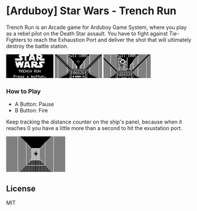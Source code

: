 # [Arduboy] Star Wars - Trench Run

Trench Run is an Arcade game for Arduboy Game System, where you play as a rebel pilot on the Death Star assault.
You have to fight against Tie-Fighters to reach the Exhaustion Port and deliver the shot that will ultimately destroy the battle station.

![Alt text](images/1.png?raw=true "Screenshot1")
![Alt text](images/2.png?raw=true "Screenshot2")
![Alt text](images/3.png?raw=true "Screenshot3")

### How to Play
  - A Button: Pause
  - B Button: Fire

Keep tracking the distance counter on the ship's panel, because when it reaches 0 you have a little more than a second to hit the exustation port.

![Alt text](images/4.png?raw=true "Screenshot4")

License
----

MIT
